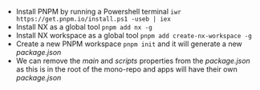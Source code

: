 - Install PNPM by running a Powershell terminal `iwr https://get.pnpm.io/install.ps1 -useb | iex`
- Install NX as a global tool `pnpm add nx -g`
- Install NX workspace as a global tool `pnpm add create-nx-workspace -g`
- Create a new PNPM workspace `pnpm init` and it will generate a new _package.json_
- We can remove the _main_ and _scripts_ properties from the _package.json_ as this is in the root of the mono-repo and apps will have their own _package.json_
